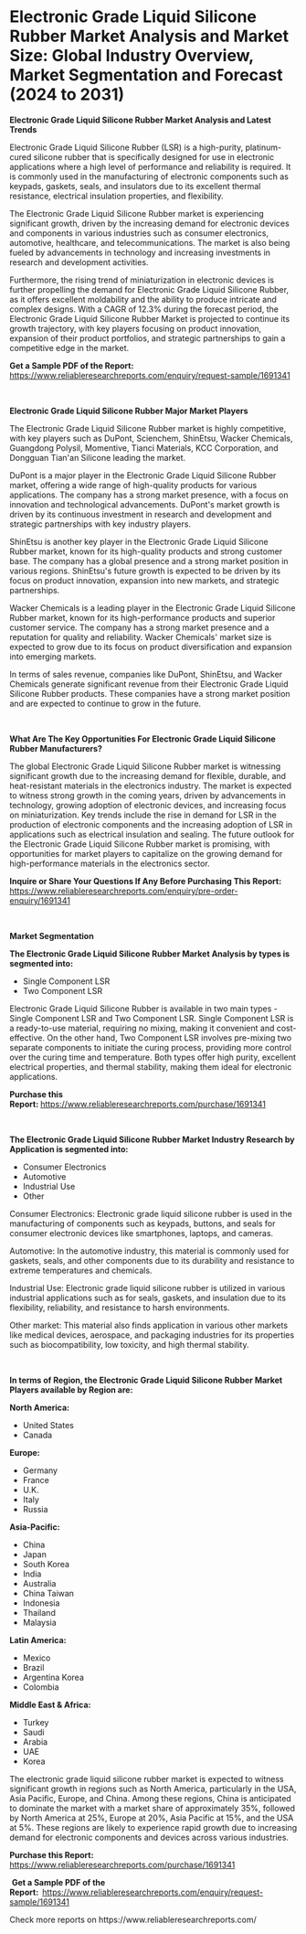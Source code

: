 <p><h1>Electronic Grade Liquid Silicone Rubber Market Analysis and Market Size: Global Industry Overview, Market Segmentation and Forecast (2024 to 2031)</h1></p><p><strong>Electronic Grade Liquid Silicone Rubber Market Analysis and Latest Trends</strong></p>
<p><p>Electronic Grade Liquid Silicone Rubber (LSR) is a high-purity, platinum-cured silicone rubber that is specifically designed for use in electronic applications where a high level of performance and reliability is required. It is commonly used in the manufacturing of electronic components such as keypads, gaskets, seals, and insulators due to its excellent thermal resistance, electrical insulation properties, and flexibility.</p><p>The Electronic Grade Liquid Silicone Rubber market is experiencing significant growth, driven by the increasing demand for electronic devices and components in various industries such as consumer electronics, automotive, healthcare, and telecommunications. The market is also being fueled by advancements in technology and increasing investments in research and development activities.</p><p>Furthermore, the rising trend of miniaturization in electronic devices is further propelling the demand for Electronic Grade Liquid Silicone Rubber, as it offers excellent moldability and the ability to produce intricate and complex designs. With a CAGR of 12.3% during the forecast period, the Electronic Grade Liquid Silicone Rubber Market is projected to continue its growth trajectory, with key players focusing on product innovation, expansion of their product portfolios, and strategic partnerships to gain a competitive edge in the market.</p></p>
<p><strong>Get a Sample PDF of the Report:&nbsp;</strong> <a href="https://www.reliableresearchreports.com/enquiry/request-sample/1691341">https://www.reliableresearchreports.com/enquiry/request-sample/1691341</a></p>
<p>&nbsp;</p>
<p><strong>Electronic Grade Liquid Silicone Rubber Major Market Players</strong></p>
<p><p>The Electronic Grade Liquid Silicone Rubber market is highly competitive, with key players such as DuPont, Scienchem, ShinEtsu, Wacker Chemicals, Guangdong Polysil, Momentive, Tianci Materials, KCC Corporation, and Dongguan Tian'an Silicone leading the market.</p><p>DuPont is a major player in the Electronic Grade Liquid Silicone Rubber market, offering a wide range of high-quality products for various applications. The company has a strong market presence, with a focus on innovation and technological advancements. DuPont's market growth is driven by its continuous investment in research and development and strategic partnerships with key industry players.</p><p>ShinEtsu is another key player in the Electronic Grade Liquid Silicone Rubber market, known for its high-quality products and strong customer base. The company has a global presence and a strong market position in various regions. ShinEtsu's future growth is expected to be driven by its focus on product innovation, expansion into new markets, and strategic partnerships.</p><p>Wacker Chemicals is a leading player in the Electronic Grade Liquid Silicone Rubber market, known for its high-performance products and superior customer service. The company has a strong market presence and a reputation for quality and reliability. Wacker Chemicals' market size is expected to grow due to its focus on product diversification and expansion into emerging markets.</p><p>In terms of sales revenue, companies like DuPont, ShinEtsu, and Wacker Chemicals generate significant revenue from their Electronic Grade Liquid Silicone Rubber products. These companies have a strong market position and are expected to continue to grow in the future.</p></p>
<p>&nbsp;</p>
<p><strong>What Are The Key Opportunities For Electronic Grade Liquid Silicone Rubber Manufacturers?</strong></p>
<p><p>The global Electronic Grade Liquid Silicone Rubber market is witnessing significant growth due to the increasing demand for flexible, durable, and heat-resistant materials in the electronics industry. The market is expected to witness strong growth in the coming years, driven by advancements in technology, growing adoption of electronic devices, and increasing focus on miniaturization. Key trends include the rise in demand for LSR in the production of electronic components and the increasing adoption of LSR in applications such as electrical insulation and sealing. The future outlook for the Electronic Grade Liquid Silicone Rubber market is promising, with opportunities for market players to capitalize on the growing demand for high-performance materials in the electronics sector.</p></p>
<p><strong>Inquire or Share Your Questions If Any Before Purchasing This Report:</strong> <a href="https://www.reliableresearchreports.com/enquiry/pre-order-enquiry/1691341">https://www.reliableresearchreports.com/enquiry/pre-order-enquiry/1691341</a></p>
<p>&nbsp;</p>
<p><strong>Market Segmentation</strong></p>
<p><strong>The Electronic Grade Liquid Silicone Rubber Market Analysis by types is segmented into:</strong></p>
<p><ul><li>Single Component LSR</li><li>Two Component LSR</li></ul></p>
<p><p>Electronic Grade Liquid Silicone Rubber is available in two main types - Single Component LSR and Two Component LSR. Single Component LSR is a ready-to-use material, requiring no mixing, making it convenient and cost-effective. On the other hand, Two Component LSR involves pre-mixing two separate components to initiate the curing process, providing more control over the curing time and temperature. Both types offer high purity, excellent electrical properties, and thermal stability, making them ideal for electronic applications.</p></p>
<p><strong>Purchase this Report:&nbsp;</strong><a href="https://www.reliableresearchreports.com/purchase/1691341">https://www.reliableresearchreports.com/purchase/1691341</a></p>
<p>&nbsp;</p>
<p><strong>The Electronic Grade Liquid Silicone Rubber Market Industry Research by Application is segmented into:</strong></p>
<p><ul><li>Consumer Electronics</li><li>Automotive</li><li>Industrial Use</li><li>Other</li></ul></p>
<p><p>Consumer Electronics: Electronic grade liquid silicone rubber is used in the manufacturing of components such as keypads, buttons, and seals for consumer electronic devices like smartphones, laptops, and cameras. </p><p>Automotive: In the automotive industry, this material is commonly used for gaskets, seals, and other components due to its durability and resistance to extreme temperatures and chemicals.</p><p>Industrial Use: Electronic grade liquid silicone rubber is utilized in various industrial applications such as for seals, gaskets, and insulation due to its flexibility, reliability, and resistance to harsh environments.</p><p>Other market: This material also finds application in various other markets like medical devices, aerospace, and packaging industries for its properties such as biocompatibility, low toxicity, and high thermal stability.</p></p>
<p>&nbsp;</p>
<p><strong>In terms of Region, the Electronic Grade Liquid Silicone Rubber Market Players available by Region are:</strong></p>
<p>
    <p> <strong> North America: </strong>
        <ul>
            <li>United States</li>
            <li>Canada</li>
        </ul>
        </p> 
    <p> <strong> Europe: </strong>
        <ul>
            <li>Germany</li>
            <li>France</li>
            <li>U.K.</li>
            <li>Italy</li>
            <li>Russia</li>
        </ul>
        </p> 
    <p> <strong> Asia-Pacific: </strong>
        <ul>
            <li>China</li>
            <li>Japan</li>
            <li>South Korea</li>
            <li>India</li>
            <li>Australia</li>
            <li>China Taiwan</li>
            <li>Indonesia</li>
            <li>Thailand</li>
            <li>Malaysia</li>
        </ul>
        </p> 
    <p> <strong> Latin America: </strong>
        <ul>
            <li>Mexico</li>
            <li>Brazil</li>
            <li>Argentina Korea</li>
            <li>Colombia</li>
        </ul>
        </p> 
    <p> <strong> Middle East & Africa: </strong>
        <ul>
            <li>Turkey</li>
            <li>Saudi</li>
            <li>Arabia</li>
            <li>UAE</li>
            <li>Korea</li>
        </ul>
    </p>
    </p>
<p><p>The electronic grade liquid silicone rubber market is expected to witness significant growth in regions such as North America, particularly in the USA, Asia Pacific, Europe, and China. Among these regions, China is anticipated to dominate the market with a market share of approximately 35%, followed by North America at 25%, Europe at 20%, Asia Pacific at 15%, and the USA at 5%. These regions are likely to experience rapid growth due to increasing demand for electronic components and devices across various industries.</p></p>
<p><strong>Purchase this Report: </strong><a href="https://www.reliableresearchreports.com/purchase/1691341">https://www.reliableresearchreports.com/purchase/1691341</a></p>
<p>&nbsp;<strong>Get a Sample PDF of the Report:&nbsp;&nbsp;</strong><a href="https://www.reliableresearchreports.com/enquiry/request-sample/1691341">https://www.reliableresearchreports.com/enquiry/request-sample/1691341</a></p>
<p><strong></strong></p>
<p>Check more reports on https://www.reliableresearchreports.com/</p>